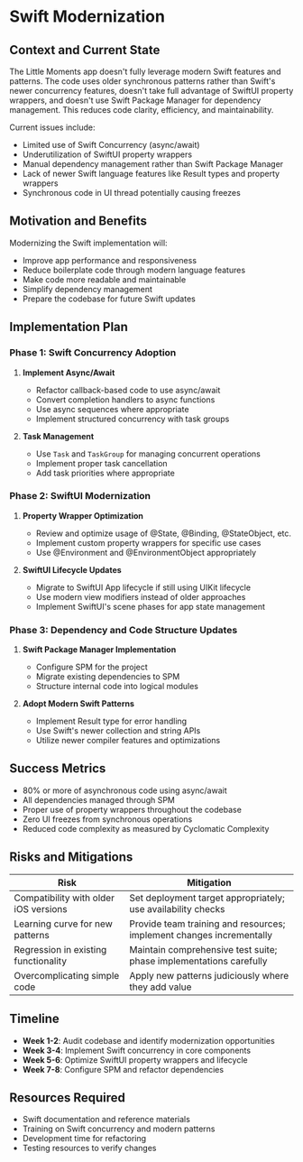 # Swift Modernization

## Context and Current State

The Little Moments app doesn't fully leverage modern Swift features and patterns. The code uses older synchronous patterns rather than Swift's newer concurrency features, doesn't take full advantage of SwiftUI property wrappers, and doesn't use Swift Package Manager for dependency management. This reduces code clarity, efficiency, and maintainability.

Current issues include:
- Limited use of Swift Concurrency (async/await)
- Underutilization of SwiftUI property wrappers
- Manual dependency management rather than Swift Package Manager
- Lack of newer Swift language features like Result types and property wrappers
- Synchronous code in UI thread potentially causing freezes

## Motivation and Benefits

Modernizing the Swift implementation will:
- Improve app performance and responsiveness
- Reduce boilerplate code through modern language features
- Make code more readable and maintainable
- Simplify dependency management
- Prepare the codebase for future Swift updates

## Implementation Plan

### Phase 1: Swift Concurrency Adoption

1. **Implement Async/Await**
   - Refactor callback-based code to use async/await
   - Convert completion handlers to async functions
   - Use async sequences where appropriate
   - Implement structured concurrency with task groups

2. **Task Management**
   - Use `Task` and `TaskGroup` for managing concurrent operations
   - Implement proper task cancellation
   - Add task priorities where appropriate

### Phase 2: SwiftUI Modernization

1. **Property Wrapper Optimization**
   - Review and optimize usage of @State, @Binding, @StateObject, etc.
   - Implement custom property wrappers for specific use cases
   - Use @Environment and @EnvironmentObject appropriately

2. **SwiftUI Lifecycle Updates**
   - Migrate to SwiftUI App lifecycle if still using UIKit lifecycle
   - Use modern view modifiers instead of older approaches
   - Implement SwiftUI's scene phases for app state management

### Phase 3: Dependency and Code Structure Updates

1. **Swift Package Manager Implementation**
   - Configure SPM for the project
   - Migrate existing dependencies to SPM
   - Structure internal code into logical modules

2. **Adopt Modern Swift Patterns**
   - Implement Result type for error handling
   - Use Swift's newer collection and string APIs
   - Utilize newer compiler features and optimizations

## Success Metrics

- 80% or more of asynchronous code using async/await
- All dependencies managed through SPM
- Proper use of property wrappers throughout the codebase
- Zero UI freezes from synchronous operations
- Reduced code complexity as measured by Cyclomatic Complexity

## Risks and Mitigations

| Risk | Mitigation |
|------|------------|
| Compatibility with older iOS versions | Set deployment target appropriately; use availability checks |
| Learning curve for new patterns | Provide team training and resources; implement changes incrementally |
| Regression in existing functionality | Maintain comprehensive test suite; phase implementations carefully |
| Overcomplicating simple code | Apply new patterns judiciously where they add value |

## Timeline

- **Week 1-2**: Audit codebase and identify modernization opportunities
- **Week 3-4**: Implement Swift concurrency in core components
- **Week 5-6**: Optimize SwiftUI property wrappers and lifecycle
- **Week 7-8**: Configure SPM and refactor dependencies

## Resources Required

- Swift documentation and reference materials
- Training on Swift concurrency and modern patterns
- Development time for refactoring
- Testing resources to verify changes 